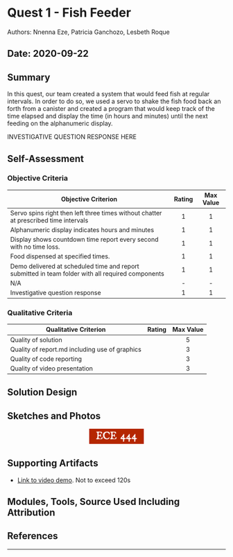 # Quest 1 - Fish Feeder
Authors: Nnenna Eze, Patricia Ganchozo, Lesbeth Roque

Date: 2020-09-22
-----

## Summary
In this quest, our team created a system that would feed fish at regular intervals. In order to do so, we used a servo to shake the fish food back an forth from a canister and created a program that would keep track of the time elapsed and display the time (in hours and minutes) until the next feeding on the alphanumeric display.

INVESTIGATIVE QUESTION RESPONSE HERE

## Self-Assessment

### Objective Criteria

| Objective Criterion | Rating | Max Value  | 
|---------------------------------------------|:-----------:|:---------:|
| Servo spins right then left three times without chatter at prescribed time intervals |1  |  1     | 
| Alphanumeric display indicates hours and minutes  | 1 |  1     | 
| Display shows countdown time report every second with no time loss.  | 1 |  1     | 
| Food dispensed at specified times.   | 1 |  1     | 
| Demo delivered at scheduled time and report submitted in team folder with all required components | 1 |  1     | 
| N/A | - |  -     | 
| Investigative question response | 1 |  1     | 


### Qualitative Criteria

| Qualitative Criterion | Rating | Max Value  | 
|---------------------------------------------|:-----------:|:---------:|
| Quality of solution |  |  5     | 
| Quality of report.md including use of graphics |  |  3     | 
| Quality of code reporting |  |  3     | 
| Quality of video presentation |  |  3     | 


## Solution Design



## Sketches and Photos
<center><img src="./images/ece444.png" width="25%" /></center>  
<center> </center>


## Supporting Artifacts
- [Link to video demo](). Not to exceed 120s


## Modules, Tools, Source Used Including Attribution

## References

-----

